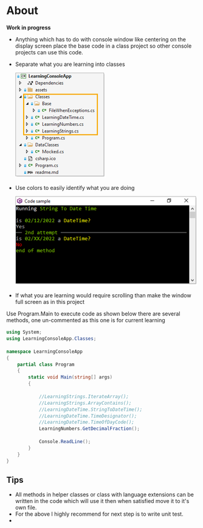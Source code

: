 ﻿# About

**Work in progress**

- Anything which has to do with console window like centering on the display screen place the base code in a class project so other console projects can use this code.
- Separate what you are learning into classes

  ![Class Folder](assets/classFolder.png)
- Use colors to easily identify what you are doing

  ![Using Colors](assets/UsingColors.png)

- If what you are learning would require scrolling than make the window full screen as in this project

Use Program.Main to execute code as shown below there are several methods, one un-commented as this one is for current learning

```csharp
using System;
using LearningConsoleApp.Classes;

namespace LearningConsoleApp
{
    partial class Program
    {
        static void Main(string[] args)
        {

            //LearningStrings.IterateArray();
            //LearningStrings.ArrayContains();
            //LearningDateTime.StringToDateTime();
            //LearningDateTime.TimeDesignator();
            //LearningDateTime.TimeOfDayCode();
            LearningNumbers.GetDecimalFraction();

            Console.ReadLine();
        }
    }
}
```

## Tips

- All methods in helper classes or class with language extensions can be written in the code which will use it then when satisfied move it to it's own file.
- For the above I highly recommend for next step is to write unit test.
-